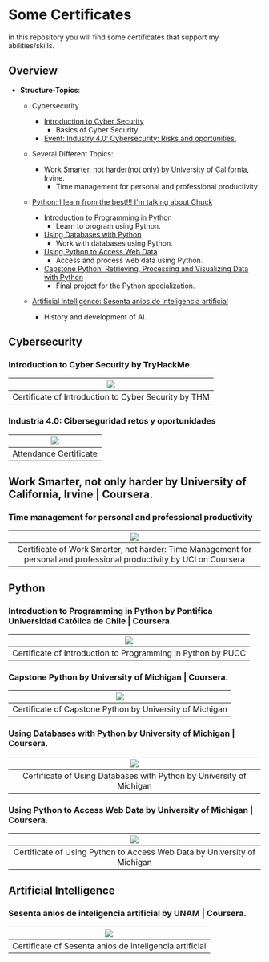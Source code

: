 # Some Certificates

In this repository you will find some certificates that support my abilities/skills.

## Overview


* **Structure-Topics**:	
	
	- Cybersecurity
		- [Introduction to Cyber Security](#introduction-to-cyber-security-by-tryhackme)
			- Basics of Cyber Security.
		- [Event: Industry 4.0: Cybersecurity: Risks and oportunities.](#industria-40-ciberseguridad-retos-y-oportunidades)
	
	- Several Different Topics:
		- [Work Smarter, not harder(not only)](#work-smarter-not-only-harder-by-university-of-california-irvine--coursera) by University of California, Irvine.
			- Time management for personal and professional productivity

	- [Python: I learn from the best!!! I'm talking about Chuck](#python)
		- [Introduction to Programming in Python](#introduction-to-programming-in-python-by-pontifica-universidad-católica-de-chile)
			- Learn to program using Python.
		- [Using Databases with Python](#using-databases-with-python-by-university-of-michigan--coursera)
			- Work with databases using Python.
		- [Using Python to Access Web Data](#using-python-to-access-web-data-by-university-of-michigan--coursera)
			- Access and process web data using Python.
		- [Capstone Python: Retrieving, Processing and Visualizing Data with Python](#capstone-python-by-university-of-michigan--coursera)
			- Final project for the Python specialization.

	- [Artificial Intelligence: Sesenta anios de inteligencia artificial](#sesenta-anios-de-inteligencia-artificial-by-unam--coursera)
		- History and development of AI.

## Cybersecurity

### Introduction to Cyber Security by TryHackMe

| ![](Cybersecurity/THM-FR1TBZ4MFS.png) |
|:----------------------------------:|
| Certificate of Introduction to Cyber Security by THM |

### Industria 4.0: Ciberseguridad retos y oportunidades

| ![](Cybersecurity/CibersecuridadRetosJMPM.jpg) |
|:----------------------------------:|
| Attendance Certificate |


## Work Smarter, not only harder by University of California, Irvine | Coursera.

### Time management for personal and professional productivity

| ![](Omnimodo/WorkSmarter.jpg) |
|:---------------------------:|
| Certificate of Work Smarter, not harder: Time Management for personal and professional productivity by UCI on Coursera |


## Python

### Introduction to Programming in Python by Pontifica Universidad Católica de Chile | Coursera.

| ![](Python/Introducción%20a%20la%20Programacion%20en%20Python%20Python.png) |
|:----------------------------------:|
| Certificate of Introduction to Programming in Python by PUCC|

### Capstone Python by University of Michigan | Coursera.

| ![](Python/Capstone%20Python.jpg) |
|:----------------------------------:|
| Certificate of Capstone Python by University of Michigan |

### Using Databases with Python by University of Michigan | Coursera.

| ![](Python/Using%20Databases%20with%20Python.jpg) |
|:----------------------------------:|
| Certificate of Using Databases with Python by University of Michigan |

### Using Python to Access Web Data by University of Michigan | Coursera.

| ![](Python/Using%20Python%20to%20Access%20Web%20Data.jpg) |
|:----------------------------------:|
| Certificate of Using Python to Access Web Data by University of Michigan |


## Artificial Intelligence

### Sesenta anios de inteligencia artificial by UNAM | Coursera.

| ![](AI/Sesenta%20anios%20de%20inteligencia%20artificial.jpg) |
|:----------------------------------:|
| Certificate of Sesenta anios de inteligencia artificial |